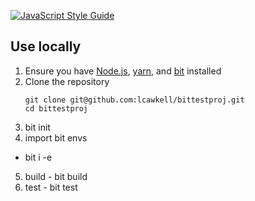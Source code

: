 [![JavaScript Style Guide](https://img.shields.io/badge/code_style-standard-brightgreen.svg)](https://standardjs.com)


## Use locally

1. Ensure you have [Node.js](https://nodejs.org/en/download/), [yarn](https://yarnpkg.com/lang/en/docs/install/), and [bit](https://docs.bitsrc.io/docs/installation.html) installed
2. Clone the repository
    ```console
    git clone git@github.com:lcawkell/bittestproj.git
    cd bittestproj
    ```
3. bit init
4. import bit envs
  * bit i -e 
5. build - bit build
6. test - bit test
